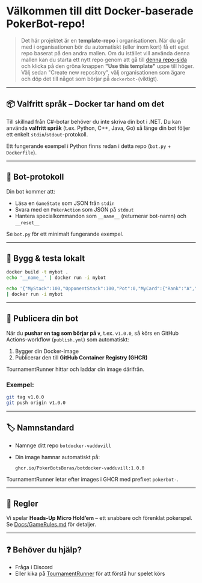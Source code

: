 # Välkommen till ditt Docker-baserade PokerBot-repo!

> Det här projektet är en **template-repo** i organisationen. När du går med i organisationen bör du automatiskt (eller inom kort) få ett eget repo baserat på den andra mallen. Om du istället vill använda denna mallen kan du starta ett nytt repo genom att gå till [denna repo-sida](https://github.com/PokerBotsBoras/BotTemplate.Docker) och klicka på den gröna knappen **"Use this template"** uppe till höger. Välj sedan "Create new repository", välj organisationen som ägare och döp det till något som börjar på `dockerbot-`(viktigt).

---

## 📦 Valfritt språk – Docker tar hand om det

Till skillnad från C#-botar behöver du inte skriva din bot i .NET. Du kan använda **valfritt språk** (t.ex. Python, C++, Java, Go) så länge din bot följer ett enkelt `stdin`/`stdout`-protokoll.

Ett fungerande exempel i Python finns redan i detta repo (`bot.py` + `Dockerfile`).

---

## 🧠 Bot-protokoll

Din bot kommer att:

- Läsa en `GameState` som JSON från `stdin`
- Svara med en `PokerAction` som JSON på `stdout`
- Hantera specialkommandon som `__name__` (returnerar bot-namn) och `__reset__`

Se `bot.py` för ett minimalt fungerande exempel.

---

## 🐳 Bygg & testa lokalt

```bash
docker build -t mybot .
echo '__name__' | docker run -i mybot
````

```bash
echo '{"MyStack":100,"OpponentStack":100,"Pot":0,"MyCard":{"Rank":"A","Suit":"♠"},"ToCall":0,"MinRaise":2,"ActionHistory":[]}' \
| docker run -i mybot
```

---

## 🚀 Publicera din bot

När du **pushar en tag som börjar på `v`**, t.ex. `v1.0.0`, så körs en GitHub Actions-workflow (`publish.yml`) som automatiskt:

1. Bygger din Docker-image
2. Publicerar den till **GitHub Container Registry (GHCR)**

TournamentRunner hittar och laddar din image därifrån.

### Exempel:

```bash
git tag v1.0.0
git push origin v1.0.0
```

---

## 🏷️ Namnstandard

* Namnge ditt repo `botdocker-vadduvill`
* Din image hamnar automatiskt på:

  ```
  ghcr.io/PokerBotsBoras/botdocker-vadduvill:1.0.0
  ```

TournamentRunner letar efter images i GHCR med prefixet `pokerbot-`.

---

## 📜 Regler

Vi spelar **Heads-Up Micro Hold’em** – ett snabbare och förenklat pokerspel.
Se [Docs/GameRules.md](Docs/GameRules.md) för detaljer.

---

## ❓ Behöver du hjälp?

* Fråga i Discord
* Eller kika på [TournamentRunner](https://github.com/PokerBotsBoras/TournamentRunner) för att förstå hur spelet körs
